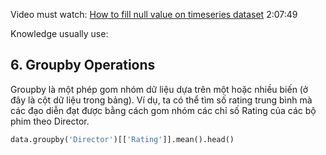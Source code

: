 Video must watch:
[How to fill null value on timeseries dataset](https://www.youtube.com/watch?v=yNQeH7bp8JM) 2:07:49

Knowledge usually use:

## 6. Groupby Operations
Groupby là một phép gom nhóm dữ liệu dựa trên một hoặc nhiều biến (ở đây là cột dữ liệu trong bảng). Ví dụ, ta có thể tìm số rating trung bình mà các đạo diễn đạt được bằng cách gom nhóm các chỉ số Rating của các bộ phim theo Director.

```python
data.groupby('Director')[['Rating']].mean().head()
